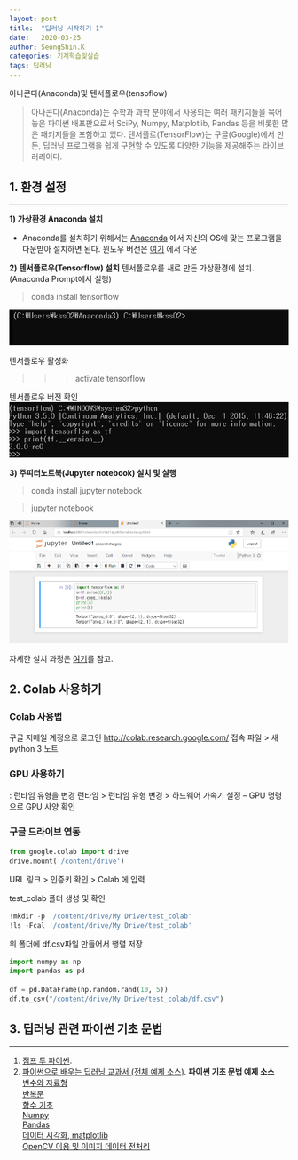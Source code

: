 ```yaml
---
layout: post
title:  "딥러닝 시작하기 1"
date:   2020-03-25
author: SeongShin.K
categories: 기계학습및실습
tags: 딥러닝
---
```



아나콘다(Anaconda)및 텐서플로우(tensoflow) 


> 아나콘다(Anaconda)는 수학과 과학 분야에서 사용되는 여러 패키지들을 묶어 놓은 파이썬 배포판으로서 SciPy, Numpy, Matplotlib, Pandas 등을 비롯한 많은 패키지들을 포함하고 있다. 텐서플로(TensorFlow)는 구글(Google)에서 만든, 딥러닝 프로그램을 쉽게 구현할 수 있도록 다양한 기능을 제공해주는 라이브러리이다.

##  1. 환경 설정
---
<b>1) 가상환경 Anaconda 설치</b>

* Anaconda를 설치하기 위해서는 [Anaconda](https://www.anaconda.com/distribution/#download-section) 에서 자신의 OS에 맞는 프로그램을 다운받아 설치하면 된다. 윈도우 버전은 [여기](https://repo.continuum.io/archive/Anaconda3-4.2.0-Windows-x86_64.exe) 에서 다운


<b>2) 텐서플로우(Tensorflow) 설치</b>
텐서플로우를 새로 만든 가상환경에 설치.(Anaconda Prompt에서 실행)

> conda install tensorflow <br>  
<img src = "/assets/Tensorflow_install.gif" width="520"/>

텐서플로우 활성화<br>
>>> activate tensorflow

텐서플로우 버전 확인<br>
<img src = "/assets/python 1.png" width="520"/>

<b>3) 주피터노트북(Jupyter notebook) 설치 및 실행</b>

> conda install jupyter notebook

> jupyter notebook

<img src = "/assets/jupyter.png">

자세한 설치 과정은 [여기](https://tensorflow.blog/윈도우즈에-아나콘다-텐서플로우-설치하기/)를 참고.

## 2. Colab 사용하기

### Colab 사용법 

구글 지메일 계정으로 로그인
http://colab.research.google.com/ 접속
파일 > 새 python 3 노트 

### GPU 사용하기
: 런타임 유형을 변경
런타임 > 런타임 유형 변경 > 하드웨어 가속기 설정 – GPU 명령으로 GPU 사양 확인

### 구글 드라이브 연동
```python
from google.colab import drive
drive.mount('/content/drive')
``` 
URL 링크 > 인증키 확인 > Colab 에 입력

test_colab 폴더 생성 및 확인
```python
!mkdir -p '/content/drive/My Drive/test_colab'
!ls -Fcal '/content/drive/My Drive/test_colab'
``` 
위 폴더에 df.csv파일 만들어서 행렬 저장 
```python
import numpy as np
import pandas as pd

df = pd.DataFrame(np.random.rand(10, 5))
df.to_csv("/content/drive/My Drive/test_colab/df.csv")
``` 
## 3. 딥러닝 관련 파이썬 기초 문법
---
1. [점프 투 파이썬](https://wikidocs.net/4307).
2. [파이썬으로 배우는 딥러닝 교과서 (전체 예제 소스)](http://www.hanbit.co.kr/lib/examFileDown.php?hed_idx=4496).
   <b>파이썬 기초 문법 예제 소스</b><br>
   [변수와 자료형](https://github.com/kss0222/kss0222.github.io/blob/master/assets/4%EC%9E%A5.ipynb) <br>
   [반복문](https://github.com/kss0222/kss0222.github.io/blob/master/assets/5%EC%9E%A5.ipynb) <br>
   [함수 기초](https://github.com/kss0222/kss0222.github.io/blob/master/assets/6%EC%9E%A5.ipynb) <br>
   [Numpy](https://github.com/kss0222/kss0222.github.io/blob/master/assets/7%EC%9E%A5.ipynb) <br>
   [Pandas](https://github.com/kss0222/kss0222.github.io/blob/master/assets/8%EC%9E%A5.ipynb) <br>
   [데이터 시각화, matplotlib](https://github.com/kss0222/kss0222.github.io/blob/master/assets/11%EC%9E%A5.ipynb) <br>
   [OpenCV 이용 및 이미지 데이터 전처리](https://github.com/kss0222/kss0222.github.io/blob/master/assets/15%EC%9E%A5.ipynb) <br>
  
